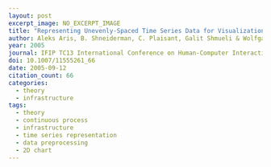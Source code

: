 ```yaml
---
layout: post
excerpt_image: NO_EXCERPT_IMAGE
title: "Representing Unevenly-Spaced Time Series Data for Visualization and Interactive Exploration"
author: Aleks Aris, B. Shneiderman, C. Plaisant, Galit Shmueli & Wolfgang Jank
year: 2005
journal: IFIP TC13 International Conference on Human-Computer Interaction
doi: 10.1007/11555261_66
date: 2005-09-12
citation_count: 66
categories:
  - theory
  - infrastructure
tags:
  - theory
  - continuous process
  - infrastructure
  - time series representation
  - data preprocessing
  - 2D chart
---
```

